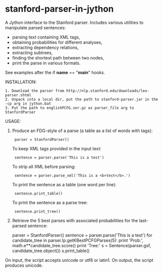stanford-parser-in-jython
=========================

A Jython interface to the Stanford parser. Includes various utilities to manipulate
parsed sentences: 
* parsing text containing XML tags, 
* obtaining probabilities for different analyses,
* extracting dependency relations,
* extracting subtrees, 
* finding the shortest path between two nodes, 
* print the parse in various formats.

See examples after the if __name__ == "__main__" hooks.


INSTALLATION:

    1. Download the parser from http://nlp.stanford.edu/downloads/lex-parser.shtml
    2. Unpack into a local dir, put the path to stanford-parser.jar in the -cp arg in jython.bat
    3. Put the path to englishPCFG.ser.gz as parser_file arg to StanfordParser

USAGE: 

1. Produce an FDG-style of a parse (a table as a list of words with tags):

        parser = StanfordParser()

    To keep XML tags provided in the input text:
    
        sentence = parser.parse('This is a test')
    
    To strip all XML before parsing:
    
        sentence = parser.parse_xml('This is a <b>test</b>.')
    
    To print the sentence as a table (one word per line):
    
        sentence.print_table()
    
    To print the sentence as a parse tree:
    
        sentence.print_tree()
    
2. Retrieve the 5 best parses with associated probabilities for the last-parsed sentence:

    parser = StanfordParser()
    sentence = parser.parse('This is a test')
    for candidate_tree in parser.lp.getKBestPCFGParses(5):
        print 'Prob:', math.e**candidate_tree.score()
        print 'Tree:'
        s = Sentence(parser.gsf, candidate_tree.object())
        s.print_table()

On input, the script accepts unicode or utf8 or latin1.
On output, the script produces unicode.


